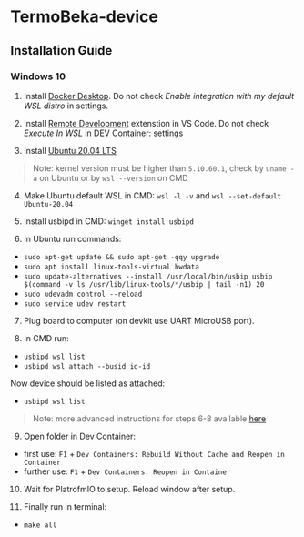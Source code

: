 # TermoBeka-device

## Installation Guide

### Windows 10

1. Install [Docker Desktop](https://www.docker.com/products/docker-desktop/). Do not check *Enable integration with my default WSL distro* in settings.

2. Install [Remote Development](https://marketplace.visualstudio.com/items?itemName=ms-vscode-remote.vscode-remote-extensionpack) extenstion in VS Code. Do not check *Execute In WSL* in DEV Container: settings

3. Install [Ubuntu 20.04 LTS](https://apps.microsoft.com/store/detail/ubuntu-20046-lts/9MTTCL66CPXJ)
> Note: kernel version must be higher than `5.10.60.1`, check by `uname -a` on Ubuntu or by `wsl --version` on CMD

4. Make Ubuntu default WSL in CMD: `wsl -l -v` and `wsl --set-default Ubuntu-20.04`

5. Install usbipd in CMD: `winget install usbipd`

6. In Ubuntu run commands:
- `sudo apt-get update && sudo apt-get -qqy upgrade`
- `sudo apt install linux-tools-virtual hwdata`
- `sudo update-alternatives --install /usr/local/bin/usbip usbip $(command -v ls /usr/lib/linux-tools/*/usbip | tail -n1) 20`
- `sudo udevadm control --reload`
- `sudo service udev restart`

7. Plug board to computer (on devkit use UART MicroUSB port).

8. In CMD run:
- `usbipd wsl list`
- `usbipd wsl attach --busid id-id`

Now device should be listed as attached:
- `usbipd wsl list`

> Note: more advanced instructions for steps 6-8 available [here](https://github.com/dorssel/usbipd-win/wiki/WSL-support)

9. Open folder in Dev Container:
- first use: `F1` + `Dev Containers: Rebuild Without Cache and Reopen in Container`
- further use: `F1` + `Dev Containers: Reopen in Container`

10. Wait for PlatrofmIO to setup. Reload window after setup.

11. Finally run in terminal:
- `make all`

